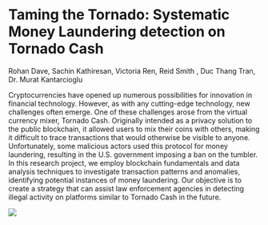 # Taming the Tornado: Systematic Money Laundering detection on Tornado Cash

Rohan Dave, Sachin Kathiresan, Victoria Ren, Reid Smith , Duc Thang Tran, Dr. Murat Kantarcioglu

Cryptocurrencies have opened up numerous possibilities for innovation in financial technology. However, as with any cutting-edge technology, new challenges often emerge. One of these challenges arose from the virtual currency mixer, Tornado Cash. Originally intended as a privacy solution to the public blockchain, it allowed users to mix their coins with others, making it difficult to trace transactions that would otherwise be visible to anyone. Unfortunately, some malicious actors used this protocol for money laundering, resulting in the U.S. government imposing a ban on the tumbler. In this research project, we employ blockchain fundamentals and data analysis techniques to investigate transaction patterns and anomalies, identifying potential instances of money laundering. Our objective is to create a strategy that can assist law enforcement agencies in detecting illegal activity on platforms similar to Tornado Cash in the future.

![](Taming_the_Tornado-1.png)
